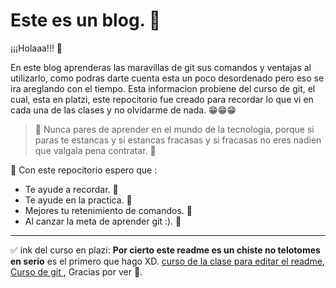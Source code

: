 # Este es un blog. 💚

¡¡¡Holaaa!!! 👋

En este blog aprenderas las maravillas de git sus comandos y ventajas al utilizarlo, como podras darte cuenta esta un poco desordenado pero eso se ira areglando con el tiempo. Esta informacion probiene del curso de git, el cual, esta en platzi, este repocitorio fue creado para recordar lo que vi en cada una de las clases y no olvidarme de nada. 😁😁😁

> 📜 Nunca pares de aprender en el mundo de la tecnologia, porque si paras te estancas y si estancas fracasas y si fracasas no eres nadien que valgala pena contratar. 📜

 💪 Con este repocitorio espero que :
- Te ayude a recordar. 🥇
- Te ayude en la practica. 🥇
- Mejores tu retenimiento de comandos. 🥇
- Al canzar la meta de aprender git :). 🥇


<hr/>

✅ ink del curso en plazi: **Por cierto este readme es un chiste no telotomes en serio** es el primero que hago XD.
[curso de la clase para editar el readme](https://platzi.com/clases/1557-git-github/19977-readmemd-es-una-excelente-practica/), [Curso de git ](https://platzi.com/cursos/git-github/), Gracias por ver 💚.